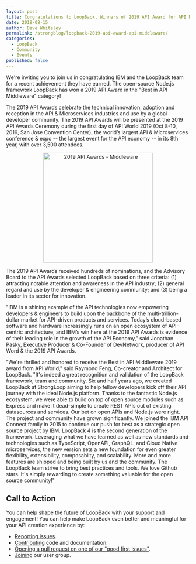 ```yaml
---
layout: post
title: Congratulations to LoopBack, Winners of 2019 API Award for API Middleware
date: 2019-08-15
author: Dave Whiteley
permalink: /strongblog/loopback-2019-api-award-api-middleware/
categories:
  - LoopBack
  - Community
  - Events
published: false
---
```


We're inviting you to join us in congratulating IBM and the LoopBack team for a recent achievement they have earned. The open-source Node.js framework LoopBack has won a 2019 API Award in the "Best in API Middleware" category!

The 2019 API Awards celebrate the technical innovation, adoption and reception in the API & Microservices industries and use by a global developer community. The 2019 API Awards will be presented at the 2019 API Awards Ceremony during the first day of API World 2019 (Oct 8-10, 2019, San Jose Convention Center), the world’s largest API & Microservices conference & expo -- the largest event for the API economy -- in its 8th year, with over 3,500 attendees. 

<!--more-->
<p align="center"> 
<img src="https://strongloop.com/blog-assets/2019/08/API-Middleware.jpg" alt="2019 API Awards - Middleware" style="width: 300px"/>
</p>

The 2019 API Awards received hundreds of nominations, and the Advisory Board to the API Awards selected LoopBack based on three criteria: (1) attracting notable attention and awareness in the API industry; (2) general regard and use by the developer & engineering community; and (3) being a leader in its sector for innovation. 

"IBM is a shining example of the API technologies now empowering developers & engineers to build upon the backbone of the multi-trillion-dollar market for API-driven products and services. Today’s cloud-based software and hardware increasingly runs on an open ecosystem of API-centric architecture, and IBM’s win here at the 2019 API Awards is evidence of their leading role in the growth of the API Economy,” said Jonathan Pasky, Executive Producer & Co-Founder of DevNetwork, producer of API Word & the 2019 API Awards.

"We're thrilled and honored to receive the Best in API Middleware 2019 award from API World," said Raymond Feng, Co-creator and Architect for LoopBack. "It's indeed a great recognition and validation of the LoopBack framework, team and community. Six and half years ago, we created LoopBack at StrongLoop aiming to help fellow developers kick off their API journey with the ideal Node.js platform. Thanks to the fantastic Node.js ecosystem, we were able to build on top of open source modules such as Express and make it dead-simple to create REST APIs out of existing datasources and services. Our bet on open APIs and Node.js were right. The project and community have grown significantly. We joined the IBM API Connect family in 2015 to continue our push for best as a strategic open source project by IBM. LoopBack 4 is the second generation of the framework. Leveraging what we have learned as well as new standards and technologies such as TypeScript, OpenAPI, GraphQL, and Cloud Native microservices, the new version sets a new foundation for even greater flexibility, extensibility, composablity, and scalability. More and more features are shipped and being built by us and the community. The LoopBack team strive to bring best practices and tools. We love Github stars. It's simply rewarding to create something valuable for the open source community!"

## Call to Action

You can help shape the future of LoopBack with your support and engagement! You can help make LoopBack even better and meaningful for your API creation experience by:

- [Reporting issues](https://github.com/strongloop/loopback-next/issues).
- [Contributing](https://github.com/strongloop/loopback-next/blob/master/docs/CONTRIBUTING.md)
  code and documentation.
- [Opening a pull request on one of our "good first issues"](https://github.com/strongloop/loopback-next/labels/good%20first%20issue).
- [Joining](https://github.com/strongloop/loopback-next/issues/110) our user group.

